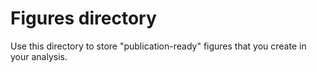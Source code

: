 # Figures directory

Use this directory to store "publication-ready" figures that you create in your analysis.
